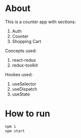 # About

This is a counter app with sections:

1. Auth
2. Counter
3. Shopping Cart

Concepts used:

1. react-redux
2. redux-toolkit

Hookes used:

1. useSelector
2. useDispatch
3. useState

# How to run

```bash
npm i
npm start
```